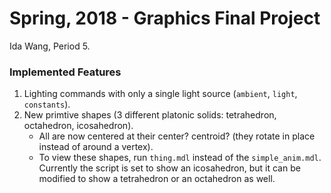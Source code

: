 # Spring, 2018 - Graphics Final Project
Ida Wang, Period 5.

### Implemented Features
1. Lighting commands with only a single light source (`ambient`, `light`, `constants`).
2. New primtive shapes (3 different platonic solids: tetrahedron, octahedron, icosahedron).
    - All are now centered at their center? centroid? (they rotate in place instead of around a vertex).
    - To view these shapes, run `thing.mdl` instead of the `simple_anim.mdl`. Currently the script is set to show an icosahedron, but it can be modified to show a tetrahedron or an octahedron as well.
